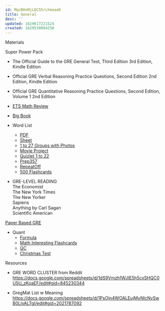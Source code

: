 ```yaml
---
id: MqzBHxMjLDC55rLhmaae6
title: General
desc: ''
updated: 1629617221524
created: 1629538004250
---
```


Materials

Super Power Pack
- The Official Guide to the GRE General Test, Third Edition 3rd Edition, Kindle Edition

- Official GRE Verbal Reasoning Practice Questions, Second Edition 2nd Edition, Kindle Edition

- Official GRE Quantitative Reasoning Practice Questions, Second Edition, Volume 1 2nd Edition

- [ETS Math Review](/assets/pdf/gre_math_review.pdf)

- [Big Book](/assets/pdf/Big_Book_New_Edition.pdf)

- Word List
    - [PDF](https://gregmatapi.s3.amazonaws.com/media/misc/files/gregmat_wordlist.pdf)
    - [Sheet](https://docs.google.com/spreadsheets/d/1jRATLVV34vATsL4Y67fZZXQc7qZPYc0c0Yk7Bykh4fw/edit#gid=0)
    - [1 to 27 Groups with Photos](https://drive.google.com/file/d/1Ux9VWn5-nJJqmw4_I1UkwUybY8eDQnBv/view)
    - [Movie Project](https://docs.google.com/spreadsheets/d/1k2DQmWf6v8A5_MyAx6qANZjDkhqa3a0r7wkyHjQxYCE/edit?usp=sharing)
    - [Quizlet 1 to 22](https://quizlet.com/saint1729/folders/gregmat/sets)
    - [Prep357](https://www.prepscholar.com/gre/blog/wp-content/uploads/sites/3/2016/11/PrepScholar-357-GRE-words-list.pdf)
    - [RepeatOff](https://www.powerscore.com/gre/help/content/Repeat-Offenders-Vocabulary.pdf)
    - [500 Flashcards](https://quizlet.com/18795939/gre-basic-flash-cards/)

- GRE-LEVEL READING  
The Economist  
The New York Times  
The New Yorker  
Sapiens  
Anything by Carl Sagan  
Scientific American  

[Paper Based GRE](/assets/pdf/practice_book_GRE_pb_revised_general_test.pdf)


- Quant  
    - [Formula](/assets/pdf/GRE_Equation_Guide_TTP.pdf)
    - [Math Interesting Flashcards](https://www.greenlighttestprep.com/sites/default/files/GRE%20Math%20flashcards%20-%20GreenlightTestPrep_1.pdf)
    - [QC](https://www.greenlighttestprep.com/sites/default/files/GRE%20Math%20flashcards%20-%20GreenlightTestPrep_1.pdf)
    - [Christmas Test](https://drive.google.com/file/d/1q26DxqumsBA4jipCRe5Kh2ITutimgqge/view)

Resources
- GRE WORD CLUSTER from Reddit
https://docs.google.com/spreadsheets/d/1dS9Vmzh1WJIE5h5cxSHQC0U5U_zKoaEF/edit#gid=845230344

- GregMat List w Meaning  
https://docs.google.com/spreadsheets/d/1PsOjn4WOALEujMvNlcNvSwB0LlvALTgl/edit#gid=2021787092



